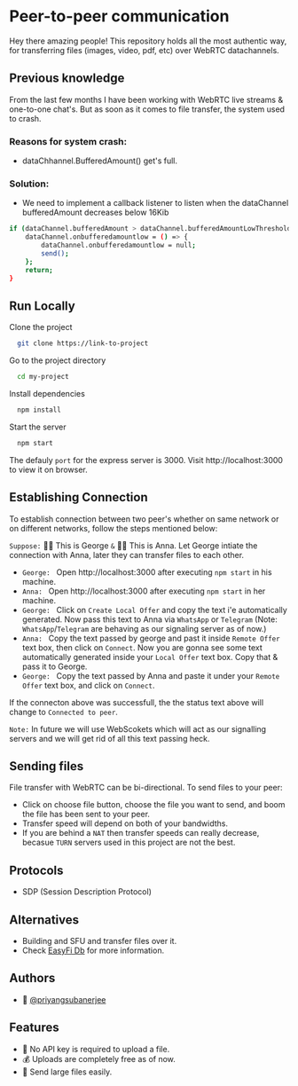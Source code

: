 
# Peer-to-peer communication

Hey there amazing people! This repository holds all the most authentic way, for transferring files (images, video, pdf, etc) over WebRTC datachannels.

## Previous knowledge

From the last few months I have been working with WebRTC live streams & one-to-one chat's. But as soon as it comes to file transfer, the system used to crash.

### Reasons for system crash:
- dataChhannel.BufferedAmount() get's full.

### Solution:

- We need to implement a callback listener to listen when the dataChannel bufferedAmount decreases below 16Kib

```bash
if (dataChannel.bufferedAmount > dataChannel.bufferedAmountLowThreshold) {
    dataChannel.onbufferedamountlow = () => {
        dataChannel.onbufferedamountlow = null;
        send();
    };
    return;
}
```

## Run Locally

Clone the project

```bash
  git clone https://link-to-project
```

Go to the project directory

```bash
  cd my-project
```

Install dependencies

```bash
  npm install
```

Start the server

```bash
  npm start 
```

The defauly `port` for the express server is 3000. Visit http://localhost:3000 to view it on browser.


## Establishing Connection

To establish connection between two peer's whether on same network or on different networks, follow the steps mentioned below:

`Suppose:` 👨‍🎓 This is George `&` 🙋‍♀️ This is Anna. Let George intiate the connection with Anna, later they can transfer files to each other.

- `George: ` Open http://localhost:3000 after executing `npm start` in his machine.
-  `Anna: ` Open http://localhost:3000 after executing `npm start` in her machine.
- `George: ` Click on `Create Local Offer` and copy the text i'e automatically generated. Now pass this text to Anna via `WhatsApp` or `Telegram` (Note: `WhatsApp`/`Telegram` are behaving as our signaling server as of now.)
- `Anna: ` Copy the text passed by george and past it inside `Remote Offer` text box, then click on `Connect`. Now you are gonna see some text automatically generated inside your `Local Offer` text box. Copy that & pass it to George.
- `George: ` Copy the text passed by Anna and paste it under your `Remote Offer` text box, and click on `Connect`.

If the connecton above was successfull, the the status text above will change to `Connected to peer`.

`Note:` In future we will use WebScokets which will act as our signalling servers and we will get rid of all this text passing heck.

## Sending files

File transfer with WebRTC can be bi-directional. To send files to your peer:
- Click on choose file button, choose the file you want to send, and boom the file has been sent to your peer.
- Transfer speed will depend on both of your bandwidths.
- If you are behind a `NAT` then transfer speeds can really decrease, becasue `TURN` servers used in this project are not the best.

## Protocols
- SDP (Session Description Protocol)

## Alternatives
- Building and SFU and transfer files over it.
- Check [EasyFi Db](https://github.com/priyangsubanerjee/easyfi-db) for more information.
## Authors

- 👔 [@priyangsubanerjee](https://www.github.com/priyangsubanerjee)


## Features

- 🔑 No API key is required to upload a file.
- 💰 Uploads are completely free as of now.
- 📱 Send large files easily.

